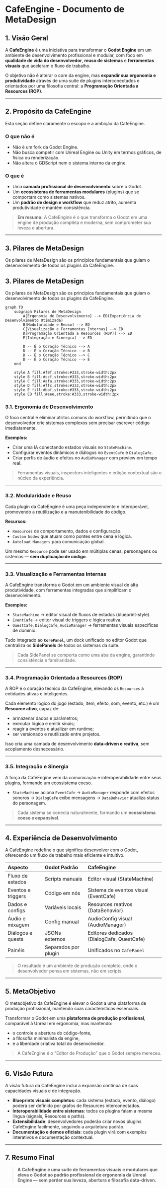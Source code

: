 # CafeEngine - Documento de MetaDesign

## 1. Visão Geral

A **CafeEngine** é uma iniciativa para transformar o **Godot Engine** em um ambiente de desenvolvimento profissional e modular, com foco em **qualidade de vida do desenvolvedor**, **reuso de sistemas** e **ferramentas visuais** que aceleram o fluxo de trabalho.

O objetivo não é alterar o core da engine, mas **expandir sua ergonomia e produtividade** através de uma suíte de plugins interconectados e orientados por uma filosofia central: a **Programação Orientada a Resources (ROP)**.

---

## 2. Propósito da CafeEngine

Esta seção define claramente o escopo e a ambição da CafeEngine.

### O que não é

*   Não é um fork da Godot Engine.
*   Não busca competir com Unreal Engine ou Unity em termos gráficos, de física ou renderização.
*   Não altera o GDScript nem o sistema interno da engine.

### O que é

*   Uma **camada profissional de desenvolvimento** sobre o Godot.
*   Um **ecossistema de ferramentas modulares** (plugins) que se comportam como sistemas nativos.
*   Um **padrão de design e workflow** que reduz atrito, aumenta produtividade e mantém consistência.

> **Em resumo:** A CafeEngine é o que transforma o Godot em uma engine de produção completa e moderna, sem comprometer sua leveza e abertura.

---

## 3. Pilares de MetaDesign

Os pilares de MetaDesign são os princípios fundamentais que guiam o desenvolvimento de todos os plugins da CafeEngine.

## 3. Pilares de MetaDesign

Os pilares de MetaDesign são os princípios fundamentais que guiam o desenvolvimento de todos os plugins da CafeEngine.

```mermaid
graph TD
    subgraph Pilares de MetaDesign
        A[Ergonomia de Desenvolvimento] --> ED(Experiência de Desenvolvimento Otimizada)
        B[Modularidade e Reuso] --> ED
        C[Visualização e Ferramentas Internas] --> ED
        D[Programação Orientada a Resources (ROP)] --> ED
        E[Integração e Sinergia] --> ED

        D -- É o Coração Técnico --> A
        D -- É o Coração Técnico --> B
        D -- É o Coração Técnico --> C
        D -- É o Coração Técnico --> E
    end

    style A fill:#f9f,stroke:#333,stroke-width:2px
    style B fill:#ccf,stroke:#333,stroke-width:2px
    style C fill:#afa,stroke:#333,stroke-width:2px
    style D fill:#ffc,stroke:#333,stroke-width:2px
    style E fill:#bbf,stroke:#333,stroke-width:2px
    style ED fill:#eee,stroke:#333,stroke-width:2px
```

### 3.1. Ergonomia de Desenvolvimento

O foco central é eliminar atritos comuns do workflow, permitindo que o desenvolvedor crie sistemas complexos sem precisar escrever código imediatamente.

**Exemplos:**

*   Criar uma IA conectando estados visuais no `StateMachine`.
*   Configurar eventos dinâmicos e diálogos no `EventCafe` e `DialogCafe`.
*   Criar perfis de áudio e efeitos no `AudioManager` com preview em tempo real.

> Ferramentas visuais, inspectors inteligentes e edição contextual são o núcleo da experiência.

---

### 3.2. Modularidade e Reuso

Cada plugin da CafeEngine é uma peça independente e interoperável, promovendo a reutilização e a manutenibilidade do código.

**Recursos:**

*   `Resources` de comportamento, dados e configuração.
*   `Custom Nodes` que atuam como pontes entre cena e lógica.
*   `Autoload Managers` para comunicação global.

Um mesmo `Resource` pode ser usado em múltiplas cenas, personagens ou sistemas — **sem duplicação de código**.

---

### 3.3. Visualização e Ferramentas Internas

A CafeEngine transforma o Godot em um ambiente visual de alta produtividade, com ferramentas integradas que simplificam o desenvolvimento.

**Exemplos:**

*   `StateMachine` -> editor visual de fluxos de estados (blueprint-style).
*   `EventCafe` -> editor visual de triggers e lógica reativa.
*   `QuestCafe`, `DialogCafe`, `AudioManager` -> ferramentas visuais específicas de domínio.

Tudo integrado ao **`CorePanel`**, um dock unificado no editor Godot que centraliza os **SidePanels** de todos os sistemas da suíte.

> Cada SidePanel se comporta como uma aba da engine, garantindo consistência e familiaridade.

---

### 3.4. Programação Orientada a Resources (ROP)

A ROP é o coração técnico da CafeEngine, elevando os `Resources` a entidades ativas e inteligentes.

Cada elemento lógico do jogo (estado, item, efeito, som, evento, etc.) é um **Resource ativo**, capaz de:

*   armazenar dados e parâmetros;
*   executar lógica e emitir sinais;
*   reagir a eventos e atualizar em runtime;
*   ser versionado e reutilizado entre projetos.

Isso cria uma camada de desenvolvimento **data-driven e reativa**, sem acoplamento desnecessário.

---

### 3.5. Integração e Sinergia

A força da CafeEngine vem da comunicação e interoperabilidade entre seus plugins, formando um ecossistema coeso.

*   `StateMachine` aciona `EventCafe` -> `AudioManager` responde com efeitos sonoros -> `DialogCafe` exibe mensagens -> `DataBehavior` atualiza status do personagem.

> Cada sistema se conecta naturalmente, formando um **ecossistema coeso e expansível**.

---

## 4. Experiência de Desenvolvimento

A CafeEngine redefine o que significa desenvolver com o Godot, oferecendo um fluxo de trabalho mais eficiente e intuitivo.

| Aspecto            | Godot Padrão         | CafeEngine                                 |
| :----------------- | :------------------- | :----------------------------------------- |
| Fluxo de estados   | Scripts manuais      | Editor visual (StateMachine)               |
| Eventos e triggers | Código em nós        | Sistema de eventos visual (EventCafe)      |
| Dados e configs    | Variáveis locais     | Resources reativos (DataBehavior)          |
| Áudio e mixagem    | Config manual        | AudioConfig visual (AudioManager)          |
| Diálogos e quests  | JSONs externos       | Editores dedicados (DialogCafe, QuestCafe) |
| Painéis            | Separados por plugin | Unificados no `CafePanel`                  |

> O resultado é um ambiente de produção completo, onde o desenvolvedor pensa em sistemas, não em scripts.

---

## 5. MetaObjetivo

O metaobjetivo da CafeEngine é elevar o Godot a uma plataforma de produção profissional, mantendo suas características essenciais.

Transformar o Godot em uma **plataforma de produção profissional**, comparável à Unreal em ergonomia, mas mantendo:

*   o controle e abertura do código-fonte,
*   a filosofia minimalista da engine,
*   e a liberdade criativa total do desenvolvedor.

> A CafeEngine é o "Editor de Produção" que o Godot sempre mereceu.

---

## 6. Visão Futura

A visão futura da CafeEngine inclui a expansão contínua de suas capacidades visuais e de integração.

*   **Blueprints visuais completos**: cada sistema (estado, evento, diálogo) poderá ser definido por grafos de Resources interconectados.
*   **Interoperabilidade entre sistemas**: todos os plugins falam a mesma língua (signals, Resources e paths).
*   **Extensibilidade**: desenvolvedores poderão criar novos plugins CafeEngine facilmente, seguindo a arquitetura padrão.
*   **Documentação e demos oficiais**: cada plugin virá com exemplos interativos e documentação contextual.

---

## 7. Resumo Final

> **A CafeEngine é uma suíte de ferramentas visuais e modulares que eleva o Godot ao padrão profissional de ergonomia da Unreal Engine — sem perder sua leveza, abertura e filosofia data-driven.**